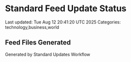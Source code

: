# Standard Feed Update Status
Last updated: Tue Aug 12 20:41:20 UTC 2025
Categories: technology,business,world

## Feed Files Generated

Generated by Standard Updates Workflow
